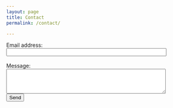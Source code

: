 ```yaml
---
layout: page
title: Contact
permalink: /contact/

---
```


<link rel="stylesheet" type="text/css" href="/docs/assets/css/form.css">

<body>
<!-- modify this form HTML and place wherever you want your form -->
<form
  action="https://formspree.io/f/mnqkazoz"
  method="POST"
>
  <label>
    Email address: <br>
    <input type="email" size="50" name="email">
  </label> <br> <br>
  <label>
    Message: <br>
    <textarea name="message" rows="4" cols="50" ></textarea>
  </label> <br>
  <!-- your other form fields go here -->
  <button type="submit">Send</button>
</form>
</body>